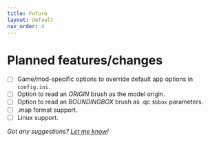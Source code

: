 ```yaml
---
title: Future
layout: default
nav_order: 4
---
```


# Planned features/changes

- [ ] Game/mod-specific options to override default app options in `config.ini`.
- [ ] Option to read an *ORIGIN* brush as the model origin.
- [ ] Option to read an *BOUNDINGBOX* brush as .qc `$bbox` parameters.
- [ ] .map format support.
- [ ] Linux support.

*Got any suggestions? [Let me know](mailto:erty.gamedev@gmail.com)!*
